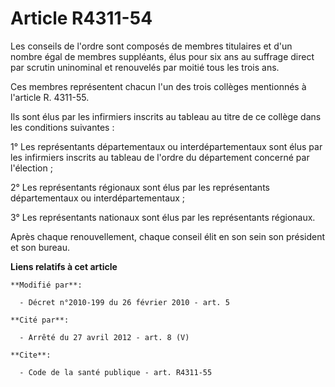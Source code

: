 # Article R4311-54

Les conseils de l'ordre sont composés de membres titulaires et d'un nombre égal de membres suppléants, élus pour six ans au
suffrage direct par scrutin uninominal et renouvelés par moitié tous les trois ans. 

Ces membres représentent chacun l'un des trois collèges mentionnés à l'article R. 4311-55. 

Ils sont élus par les infirmiers inscrits au tableau au titre de ce collège dans les conditions suivantes : 

1° Les représentants départementaux ou interdépartementaux sont élus par les infirmiers inscrits au tableau de l'ordre du
département concerné par l'élection ; 

2° Les représentants régionaux sont élus par les représentants départementaux ou interdépartementaux ; 

3° Les représentants nationaux sont élus par les représentants régionaux. 

Après chaque renouvellement, chaque conseil élit en son sein son président et son bureau.

**Liens relatifs à cet article**

	**Modifié par**:

	  - Décret n°2010-199 du 26 février 2010 - art. 5

	**Cité par**:

	  - Arrêté du 27 avril 2012 - art. 8 (V)

	**Cite**:

	  - Code de la santé publique - art. R4311-55
